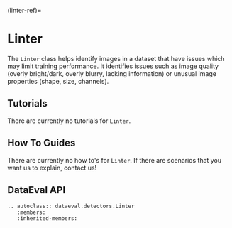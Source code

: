 (linter-ref)=

# Linter

The `Linter` class helps identify images in a dataset that have issues which may limit training performance.  It identifies
issues such as image quality (overly bright/dark, overly blurry, lacking information) or unusual image properties (shape,
size, channels).

## Tutorials

There are currently no tutorials for `Linter`.

## How To Guides

There are currently no how to's for `Linter`.
If there are scenarios that you want us to explain, contact us!

## DataEval API

```{eval-rst}
.. autoclass:: dataeval.detectors.Linter
   :members:
   :inherited-members:
```
